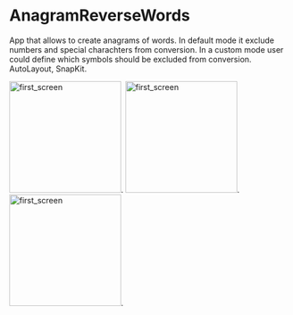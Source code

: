 # AnagramReverseWords

App that allows to create anagrams of words. In default mode it exclude numbers and special charachters from conversion. 
In a custom mode user could define which symbols should be excluded from conversion. AutoLayout, SnapKit.

<img src="https://user-images.githubusercontent.com/56091198/157659582-913d5027-5926-4751-b85f-3e29023bdd54.png" width="200" alt="first_screen">.
<img src="https://user-images.githubusercontent.com/56091198/157659606-be7cca9e-b37c-4059-a1ed-c25f41c67934.png" width="200" alt="first_screen">.
<img src="https://user-images.githubusercontent.com/56091198/157659632-6b24674d-317d-412e-82df-aaa265fc70fb.png" width="200" alt="first_screen">.
